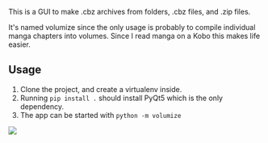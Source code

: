 This is a GUI to make .cbz archives from folders, .cbz files, and .zip files.

It's named volumize since the only usage is probably to compile individual manga chapters into volumes. Since I read manga on a Kobo this makes life easier.

## Usage

1. Clone the project, and create a virtualenv inside.
2. Running `pip install .` should install PyQt5 which is the only dependency.
3. The app can be started with `python -m volumize`

![](https://github.com/immanuelhume/mangodl/blob/master/docs/volumize-demo.png)
